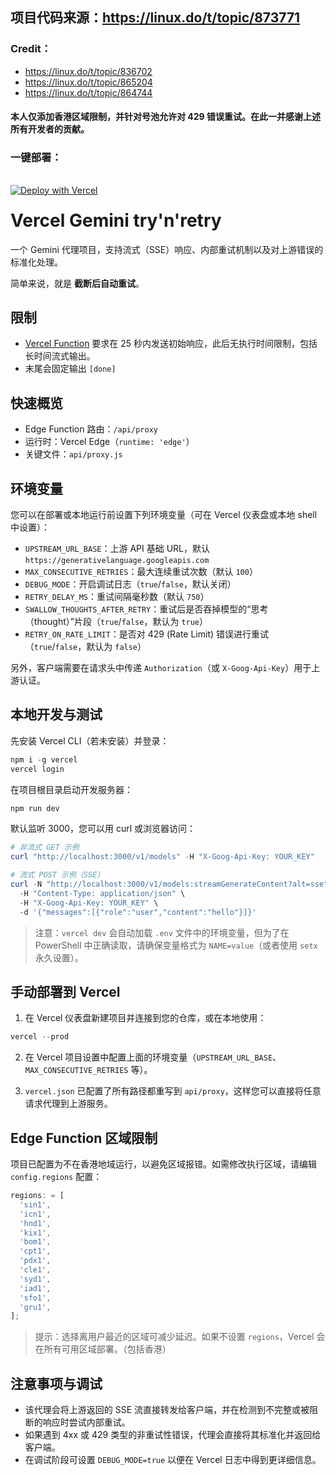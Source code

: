 ## 项目代码来源：https://linux.do/t/topic/873771

### Credit：

- https://linux.do/t/topic/836702
- https://linux.do/t/topic/865204
- https://linux.do/t/topic/864744

#### 本人仅添加香港区域限制，并针对号池允许对 429 错误重试。在此一并感谢上述所有开发者的贡献。

### 一键部署：
<a href="https://vercel.com/new/clone?repository-url=https%3A%2F%2Fgithub.com%2Fsxjeru%2Fvercel-gemini-retry&env=UPSTREAM_URL_BASE,MAX_CONSECUTIVE_RETRIES,DEBUG_MODE,RETRY_DELAY_MS,SWALLOW_THOUGHTS_AFTER_RETRY,RETRY_ON_RATE_LIMIT&envDescription=%E7%95%99%E7%A9%BA%E5%8D%B3%E4%BD%BF%E7%94%A8%E9%BB%98%E8%AE%A4%E5%80%BC%E3%80%82%E5%A6%82%E9%9C%80%E8%87%AA%E5%AE%9A%E4%B9%89%EF%BC%8C%E8%AF%B7%E5%8F%82%E8%80%83%20README%20%E6%96%87%E6%A1%A3%EF%BC%9A&envLink=https%3A%2F%2Fgithub.com%2Fsxjeru%2Fvercel-gemini-retry%2Fblob%2Fmain%2FREADME.md&project-name=vercel-gemini-retry&repository-name=vercel-gemini-retry" target="_blank" rel="noopener noreferrer"><img src="https://vercel.com/button" alt="Deploy with Vercel" style="position: relative; top: 16px;"></a>

# Vercel Gemini try'n'retry

一个 Gemini 代理项目，支持流式（SSE）响应、内部重试机制以及对上游错误的标准化处理。

简单来说，就是 **截断后自动重试**。

## 限制
- [Vercel Function](https://vercel.com/docs/functions/runtimes/edge) 要求在 25 秒内发送初始响应，此后无执行时间限制，包括长时间流式输出。
- 末尾会固定输出 `[done]`

## 快速概览
- Edge Function 路由：`/api/proxy`
- 运行时：Vercel Edge（`runtime: 'edge'`）
- 关键文件：`api/proxy.js`

## 环境变量
您可以在部署或本地运行前设置下列环境变量（可在 Vercel 仪表盘或本地 shell 中设置）：

- `UPSTREAM_URL_BASE`：上游 API 基础 URL，默认 `https://generativelanguage.googleapis.com`
- `MAX_CONSECUTIVE_RETRIES`：最大连续重试次数（默认 `100`）
- `DEBUG_MODE`：开启调试日志（`true`/`false`，默认关闭）
- `RETRY_DELAY_MS`：重试间隔毫秒数（默认 `750`）
- `SWALLOW_THOUGHTS_AFTER_RETRY`：重试后是否吞掉模型的“思考（thought）”片段（`true`/`false`，默认为 `true`）
- `RETRY_ON_RATE_LIMIT`：是否对 429 (Rate Limit) 错误进行重试（`true`/`false`，默认为 `false`）

另外，客户端需要在请求头中传递 `Authorization`（或 `X-Goog-Api-Key`）用于上游认证。

## 本地开发与测试
先安装 Vercel CLI（若未安装）并登录：

```powershell
npm i -g vercel
vercel login
```

在项目根目录启动开发服务器：

```powershell
npm run dev
```

默认监听 3000，您可以用 curl 或浏览器访问：

```powershell
# 非流式 GET 示例
curl "http://localhost:3000/v1/models" -H "X-Goog-Api-Key: YOUR_KEY"

# 流式 POST 示例（SSE）
curl -N "http://localhost:3000/v1/models:streamGenerateContent?alt=sse" \
  -H "Content-Type: application/json" \
  -H "X-Goog-Api-Key: YOUR_KEY" \
  -d '{"messages":[{"role":"user","content":"hello"}]}'
```

> 注意：`vercel dev` 会自动加载 `.env` 文件中的环境变量，但为了在 PowerShell 中正确读取，请确保变量格式为 `NAME=value`（或者使用 `setx` 永久设置）。

## 手动部署到 Vercel
1. 在 Vercel 仪表盘新建项目并连接到您的仓库，或在本地使用：

```powershell
vercel --prod
```

2. 在 Vercel 项目设置中配置上面的环境变量（`UPSTREAM_URL_BASE`、`MAX_CONSECUTIVE_RETRIES` 等）。

3. `vercel.json` 已配置了所有路径都重写到 `api/proxy`，这样您可以直接将任意请求代理到上游服务。

## Edge Function 区域限制
项目已配置为不在香港地域运行，以避免区域报错。如需修改执行区域，请编辑 `config.regions` 配置：

```js
regions: = [
  'sin1',
  'icn1',
  'hnd1',
  'kix1',
  'bom1',
  'cpt1',
  'pdx1',
  'cle1',
  'syd1',
  'iad1',
  'sfo1',
  'gru1',
];
```

> 提示：选择离用户最近的区域可减少延迟。如果不设置 `regions`，Vercel 会在所有可用区域部署。（包括香港）

## 注意事项与调试
- 该代理会将上游返回的 SSE 流直接转发给客户端，并在检测到不完整或被阻断的响应时尝试内部重试。
- 如果遇到 4xx 或 429 类型的非重试性错误，代理会直接将其标准化并返回给客户端。
- 在调试阶段可设置 `DEBUG_MODE=true` 以便在 Vercel 日志中得到更详细信息。


